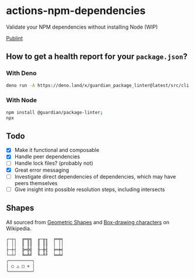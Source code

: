 # actions-npm-dependencies

Validate your NPM dependencies without installing Node (WIP)

[Publint](https://publint.dev/@guardian/package-linter)

## How to get a health report for your `package.json`?

### With Deno

```sh
deno run -A https://deno.land/x/guardian_package_linter@latest/src/cli.ts ./package.json
```

### With Node

```sh
npm install @guardian/package-linter;
npx 
```

## Todo

- [x] Make it functional and composable
- [x] Handle peer dependencies
- [ ] Handle lock files? (probably not)
- [x] Great error messaging
- [ ] Investigate direct dependencies of dependencies, which may have peers
      themselves
- [ ] Give insight into possible resolution steps, including intersects

## Shapes

All sourced from
[Geometric Shapes](https://en.wikipedia.org/wiki/Geometric_Shapes_(Unicode_block))
and
[Box-drawing characters](https://en.wikipedia.org/wiki/Box-drawing_character) on
Wikipedia.

```sh
┌─┬┐  ╔═╦╗  ╓─╥╖  ╒═╤╕
│ ││  ║ ║║  ║ ║║  │ ││
├─┼┤  ╠═╬╣  ╟─╫╢  ╞═╪╡
└─┴┘  ╚═╩╝  ╙─╨╜  ╘═╧╛
╭─────────╮
│ ○ △ □ × │
╰─────────╯
```

